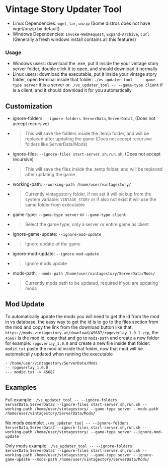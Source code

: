 # Vintage Story Updater Tool
- Linux Dependencies: ``wget``, ``tar``, ``unzip`` (Some distros does not have wget/unzip by default)
- Windows Dependencies: ``Invoke-WebRequest``, ``Expand-Archive``, ``curl`` (Generally a fresh windows install contains all this features)

### Usage
- Windows users: download the .exe, put it inside the your vintage story server folder, double click it to open, and should download it normally
- Linux users: download the executable, put it inside your vintage story folder, open terminal inside that folder: ``./vs_updater_tool -- --game-type server`` if is a server or ``./vs_updater_tool -- --game-type client`` if is a client, and it should download it for you automatically

## Customization
- ignore-folders: ``--ignore-folders ServerData,ServerData2``, (Does not accept recursive)
- > This will save the folders inside the .temp folder, and will be replaced after updating the game (Does not accept recursive folders like ServerData/Mods)
- ignore-files: ``--ignore-files start-server.sh,run.sh``, (Does not accept recursive)
- > This will save the files inside the .temp folder, and will be replaced after updating the game
- working-path: ``--working-path /home/user/vintagestory/``
- > Currently vintagestory folder, if not set it will pickup from the system variable: ``VINTAGE_STORY`` or if also not exist it will use the same folder from executable
- game-type: ``--game-type server`` or ``--game-type client``
- > Select the game type, only a server or entire game as client
- ignore-game-update: ``--ignore-mod-update``
- > Ignore update of the game
- ignore-mod-update: ``--ignore-mod-update``
- > Ignore mods update
- mods-path: ``--mods-path /home/user/vintagestory/ServerData/Mods/``
- > Currently mods path to be updated, required if you are updating mods

## Mod Update
To automatically update the mods you will need to get the id from the mod in vs database, the easy way to get the id is to go to the files section from the mod and copy the link from the download button like that: ``https://mods.vintagestory.at/download/45687/rpgoverlay_1.0.1.zip``, the ``45687`` is the mod id, copy that and go to ``mods-path`` and create a new folder for example: ``rpgoverlay_1.0.0`` and create a new file inside that folder: ``modid.txt`` paste the mod id inside that folder, now that mod will be automatically updated when running the executable

```
- /home/user/vintagestory/ServerData/Mods
-- rpgoverlay_1.0.0
--- modid.txt -> 45687
```

## Examples
Full example: ``./vs_updater_tool -- --ignore-folders ServerData,ServerData2 --ignore-files start-server.sh,run.sh --working-path /home/user/vintagestory/ --game-type server --mods-path /home/user/vintagestory/ServerData/Mods/``

No mods example: ``./vs_updater_tool -- --ignore-folders ServerData,ServerData2 --ignore-files start-server.sh,run.sh --working-path /home/user/vintagestory/ --game-type server --ignore-mod-update``

Only mods example: ``./vs_updater_tool -- --ignore-folders ServerData,ServerData2 --ignore-files start-server.sh,run.sh --working-path /home/user/vintagestory/ --game-type server --ignore-game-update --mods-path /home/user/vintagestory/ServerData/Mods/``
